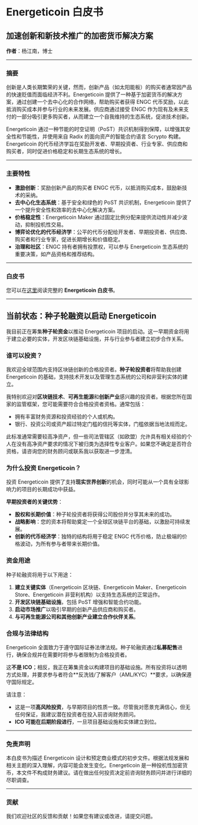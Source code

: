 # Energeticoin 白皮书

## 加速创新和新技术推广的加密货币解决方案

**作者**：杨江南，博士

---

### 摘要

创新是人类长期繁荣的关键，然而，创新产品（如太阳能板）的购买者通常因产品的快速贬值而面临经济不利。Energeticoin 提供了一种基于加密货币的解决方案，通过创建一个去中心化的合作网络，帮助购买者获得 ENGC 代币奖励，以此抵消购买成本并参与行业的未来发展。供应商通过接受 ENGC 作为现有及未来支付的一部分吸引更多购买者，从而建立一个自我维持的生态系统，促进技术创新。

Energeticoin 通过一种节能的时空证明（PoST）共识机制得到保障，以增强其安全性和节能性，并使用来自 Radix 的面向资产的智能合约语言 Scrypto 构建。Energeticoin 的代币经济学旨在奖励开发者、早期投资者、行业专家、供应商和购买者，同时促进价格稳定和长期生态系统的增长。

---

### 主要特性

- **激励创新**：奖励创新产品的购买者 ENGC 代币，以抵消购买成本，鼓励新技术的采纳。
- **去中心化生态系统**：基于安全和绿色的 PoST 共识机制，Energeticoin 提供了一个提升安全性和效率的去中心化解决方案。
- **价格稳定性**：Energeticoin Maker 通过固定比例分配来提供流动性并减少波动，抑制投机性交易。
- **博弈论优化的代币经济学**：公平的代币分配给开发者、早期投资者、供应商、购买者和行业专家，促进长期增长和价值稳定。
- **治理和社区**：ENGC 持有者拥有投票权，可以参与 Energeticoin 生态系统的重要决策，如产品资格和推荐结构。

---

### 白皮书

您可以在[这里](./Energeticoin_white_paper_v0.0.pdf)阅读完整的 **Energeticoin 白皮书**。

---
## 当前状态：种子轮融资以启动 Energeticoin

我目前正在筹集**种子轮资金**以推动 Energeticoin 项目的启动。这一早期资金将用于建立必要的实体，开发区块链基础设施，并与行业参与者建立初步合作关系。

### 谁可以投资？
我欢迎全球范围内支持区块链创新的合格投资者。**种子轮投资者**将帮助我创建 Energeticoin 的基础，支持技术开发以及管理生态系统的公司和非营利实体的建立。

我特别欢迎对**区块链技术**、**可再生能源**和**创新产业**感兴趣的投资者。根据您所在国家的监管框架，您可能需要符合合格投资者资格。通常包括：
- 拥有丰富财务资源和投资经验的个人或机构。
- 银行、投资公司或资产超过特定门槛的信托等实体，门槛依据当地法规而定。

此标准通常需要较高净资产，但一些司法管辖区（如欧盟）允许具有相关经验的个人在没有高净资产要求的情况下被归类为选择性专业客户。如果您不确定是否符合资格，请咨询您的财务顾问或联系我以获取进一步澄清。

### 为什么投资 Energeticoin？

投资 Energeticoin 提供了支持**现实世界创新**的机会，同时可能从一个具有全球影响力的项目的长期成功中获益。

**早期投资者的关键优势**：
- **股权和长期价值**：种子轮投资者将获得公司股份并分享其未来的成功。
- **战略影响**：您的资本将帮助奠定一个全球区块链平台的基础，以激励可持续发展。
- **创新的代币经济学**：独特的结构将用于稳定 ENGC 代币价格，防止极端的价格波动，为所有参与者带来长期价值。

### 资金用途
种子轮融资将用于以下用途：
1. **建立关键实体**（Energeticoin 区块链、Energeticoin Maker、Energeticoin Store、Energeticoin 非营利机构）以支持生态系统的正常运作。
2. **开发区块链基础设施**，包括 PoST 增强和智能合约功能。
3. **启动市场推广**以吸引早期的创新产品供应商和购买者。
4. **与可再生能源公司和其他创新产业建立合作伙伴关系**。

### 合规与法律结构

Energeticoin 全面致力于遵守国际证券法律法规。种子轮融资通过**私募配售**进行，确保合规并在需要时将参与者限制为合格投资者。

这**不是 ICO**；相反，我正在筹集资金以构建项目的基础设施。所有投资将以透明方式处理，并要求参与者符合**反洗钱/了解客户（AML/KYC）**要求，以确保遵守国际规定。

请注意：
- 这是一项**高风险投资**，与早期项目的性质一致。尽管我对愿景充满信心，但无任何保证，我建议潜在投资者在投入前咨询财务顾问。
- **ICO 可能在后期阶段进行**，一旦项目基础设施和实体建立到位。

---

### 免责声明

本白皮书为描述 Energeticoin 设计和预定商业模式的初步文件。根据法规发展和相关主题的深入理解，内容可能会发生变化。Energeticoin 是一种投机性加密货币，本文件不构成财务建议。请在做出任何投资决定前咨询财务顾问并进行详细的尽职调查。

---

### 贡献

我们欢迎社区的反馈和贡献！如果您有建议或改进，请提交问题。
